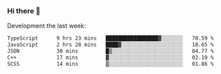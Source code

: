 ### Hi there 👋

Development the last week:
<!--START_SECTION:waka-->

```txt
TypeScript      9 hrs 23 mins   █████████████████▓░░░░░░░   70.59 %
JavaScript      2 hrs 28 mins   ████▓░░░░░░░░░░░░░░░░░░░░   18.65 %
JSON            38 mins         █▒░░░░░░░░░░░░░░░░░░░░░░░   04.77 %
C++             17 mins         ▓░░░░░░░░░░░░░░░░░░░░░░░░   02.19 %
SCSS            14 mins         ▒░░░░░░░░░░░░░░░░░░░░░░░░   01.86 %
```

<!--END_SECTION:waka-->

<!--
**JASONPANGGO/jasonpanggo** is a ✨ _special_ ✨ repository because its `README.md` (this file) appears on your GitHub profile.

Here are some ideas to get you started:

- 🔭 I’m currently working on ...
- 🌱 I’m currently learning ...
- 👯 I’m looking to collaborate on ...
- 🤔 I’m looking for help with ...
- 💬 Ask me about ...
- 📫 How to reach me: ...
- 😄 Pronouns: ...
- ⚡ Fun fact: ...
-->
